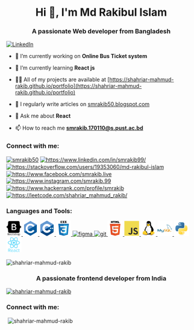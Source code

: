 <h1 align="center">Hi 👋, I'm Md Rakibul Islam</h1>
<h3 align="center">A passionate Web developer from Bangladesh</h3>
<p align="left">
  <a href="https://www.linkedin.com/in/smrakib99" target="_blank">
    <img src="https://img.shields.io/badge/Connect-LinkedIn-blue?style=for-the-badge&logo=linkedin" alt="LinkedIn" />
  </a>
</p>

- 🔭 I’m currently working on **Online Bus Ticket system**

- 🌱 I’m currently learning **React js**

- 👨‍💻 All of my projects are available at [https://shahriar-mahmud-rakib.github.io/portfolio](https://shahriar-mahmud-rakib.github.io/portfolio)

- 📝 I regularly write articles on [smrakib50.blogspot.com](smrakib50.blogspot.com)

- 💬 Ask me about **React**

- 📫 How to reach me **smrakib.170110@s.pust.ac.bd**

<h3 align="left">Connect with me:</h3>
<p align="left">
<a href="https://twitter.com/smrakib50" target="blank"><img align="center" src="https://raw.githubusercontent.com/rahuldkjain/github-profile-readme-generator/master/src/images/icons/Social/twitter.svg" alt="smrakib50" height="30" width="40" /></a>
<a href="https://linkedin.com/in/https://www.linkedin.com/in/smrakib99/" target="blank"><img align="center" src="https://raw.githubusercontent.com/rahuldkjain/github-profile-readme-generator/master/src/images/icons/Social/linked-in-alt.svg" alt="https://www.linkedin.com/in/smrakib99/" height="30" width="40" /></a>
<a href="https://stackoverflow.com/users/https://stackoverflow.com/users/19353060/md-rakibul-islam" target="blank"><img align="center" src="https://raw.githubusercontent.com/rahuldkjain/github-profile-readme-generator/master/src/images/icons/Social/stack-overflow.svg" alt="https://stackoverflow.com/users/19353060/md-rakibul-islam" height="30" width="40" /></a>
<a href="https://fb.com/https://www.facebook.com/smrakib.live" target="blank"><img align="center" src="https://raw.githubusercontent.com/rahuldkjain/github-profile-readme-generator/master/src/images/icons/Social/facebook.svg" alt="https://www.facebook.com/smrakib.live" height="30" width="40" /></a>
<a href="https://instagram.com/https://www.instagram.com/smrakib.99" target="blank"><img align="center" src="https://raw.githubusercontent.com/rahuldkjain/github-profile-readme-generator/master/src/images/icons/Social/instagram.svg" alt="https://www.instagram.com/smrakib.99" height="30" width="40" /></a>
<a href="https://www.hackerrank.com/https://www.hackerrank.com/profile/smrakib" target="blank"><img align="center" src="https://raw.githubusercontent.com/rahuldkjain/github-profile-readme-generator/master/src/images/icons/Social/hackerrank.svg" alt="https://www.hackerrank.com/profile/smrakib" height="30" width="40" /></a>
<a href="https://www.leetcode.com/https://leetcode.com/shahriar_mahmud_rakib/" target="blank"><img align="center" src="https://raw.githubusercontent.com/rahuldkjain/github-profile-readme-generator/master/src/images/icons/Social/leet-code.svg" alt="https://leetcode.com/shahriar_mahmud_rakib/" height="30" width="40" /></a>
</p>

<h3 align="left">Languages and Tools:</h3>
<p align="left"> <a href="https://getbootstrap.com" target="_blank" rel="noreferrer"> <img src="https://raw.githubusercontent.com/devicons/devicon/master/icons/bootstrap/bootstrap-plain-wordmark.svg" alt="bootstrap" width="40" height="40"/> </a> <a href="https://www.cprogramming.com/" target="_blank" rel="noreferrer"> <img src="https://raw.githubusercontent.com/devicons/devicon/master/icons/c/c-original.svg" alt="c" width="40" height="40"/> </a> <a href="https://www.w3schools.com/cpp/" target="_blank" rel="noreferrer"> <img src="https://raw.githubusercontent.com/devicons/devicon/master/icons/cplusplus/cplusplus-original.svg" alt="cplusplus" width="40" height="40"/> </a> <a href="https://www.w3schools.com/css/" target="_blank" rel="noreferrer"> <img src="https://raw.githubusercontent.com/devicons/devicon/master/icons/css3/css3-original-wordmark.svg" alt="css3" width="40" height="40"/> </a> <a href="https://www.figma.com/" target="_blank" rel="noreferrer"> <img src="https://www.vectorlogo.zone/logos/figma/figma-icon.svg" alt="figma" width="40" height="40"/> </a> <a href="https://git-scm.com/" target="_blank" rel="noreferrer"> <img src="https://www.vectorlogo.zone/logos/git-scm/git-scm-icon.svg" alt="git" width="40" height="40"/> </a> <a href="https://www.w3.org/html/" target="_blank" rel="noreferrer"> <img src="https://raw.githubusercontent.com/devicons/devicon/master/icons/html5/html5-original-wordmark.svg" alt="html5" width="40" height="40"/> </a> <a href="https://developer.mozilla.org/en-US/docs/Web/JavaScript" target="_blank" rel="noreferrer"> <img src="https://raw.githubusercontent.com/devicons/devicon/master/icons/javascript/javascript-original.svg" alt="javascript" width="40" height="40"/> </a> <a href="https://www.linux.org/" target="_blank" rel="noreferrer"> <img src="https://raw.githubusercontent.com/devicons/devicon/master/icons/linux/linux-original.svg" alt="linux" width="40" height="40"/> </a> <a href="https://www.mysql.com/" target="_blank" rel="noreferrer"> <img src="https://raw.githubusercontent.com/devicons/devicon/master/icons/mysql/mysql-original-wordmark.svg" alt="mysql" width="40" height="40"/> </a> <a href="https://www.python.org" target="_blank" rel="noreferrer"> <img src="https://raw.githubusercontent.com/devicons/devicon/master/icons/python/python-original.svg" alt="python" width="40" height="40"/> </a> <a href="https://reactjs.org/" target="_blank" rel="noreferrer"> <img src="https://raw.githubusercontent.com/devicons/devicon/master/icons/react/react-original-wordmark.svg" alt="react" width="40" height="40"/> </a> </p>

<p><img align="center" src="https://github-readme-stats.vercel.app/api/top-langs?username=shahriar-mahmud-rakib&show_icons=true&locale=en&layout=compact" alt="shahriar-mahmud-rakib" /></p>
<h3 align="center">A passionate frontend developer from India</h3>

<p align="left"> <a href="https://github.com/ryo-ma/github-profile-trophy"><img src="https://github-profile-trophy.vercel.app/?username=shahriar-mahmud-rakib" alt="shahriar-mahmud-rakib" /></a> </p>

<h3 align="left">Connect with me:</h3>
<p align="left">
</p>

<p>&nbsp;<img align="center" src="https://github-readme-stats.vercel.app/api?username=shahriar-mahmud-rakib&show_icons=true&locale=en" alt="shahriar-mahmud-rakib" /></p>
